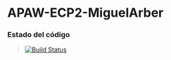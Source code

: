 # APAW-ECP2-MiguelArber

### Estado del código

> [![Build Status](https://travis-ci.org/MiguelArber/APAW-ECP2-MiguelArber.svg?branch=master)](https://travis-ci.org/MiguelArber/APAW-ECP2-MiguelArber)
